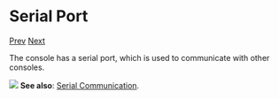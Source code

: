 # Serial Port

[Prev]() [Next]()

The console has a serial port, which is used to communicate with other consoles.

<div class="content-highlight" style="min-height: 48px;">
  <img src="imgs/logo-nokbd.png" class="logo-tip">
  <span class="content-text">
    <strong>See also</strong>: <a href="page-not-found.html" class="nav-link">Serial Communication</a>.
  </span>
</div>
